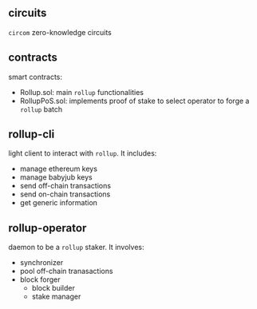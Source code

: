 ## circuits
`circom` zero-knowledge circuits

## contracts
smart contracts:
- Rollup.sol: main `rollup` functionalities
- RollupPoS.sol: implements proof of stake to select operator to forge a `rollup` batch

## rollup-cli
light client to interact with `rollup`. It includes:
- manage ethereum keys
- manage babyjub keys
- send off-chain transactions
- send on-chain transactions
- get generic information

## rollup-operator
daemon to be a `rollup` staker. It involves:
- synchronizer
- pool off-chain tranasactions
- block forger
  - block builder
  - stake manager